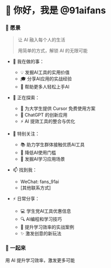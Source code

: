 # 👋 你好，我是 @91aifans

### 🌟 愿景
> 让 AI 融入每个人的生活
> 
> 用简单的方式，解锁 AI 的无限可能

- 👀 我在做的事：
  - 💡 发掘AI工具的实用价值
  - 🎓 分享AI应用的实战经验
  - 🤝 帮助更多人轻松上手AI

- 🌱 正在探索：
  - 🎯 为大学生提供 Cursor 免费使用方案
  - 🚀 ChatGPT 的创新应用
  - ⚡ AI 提效工具的整合与优化

- 💞️ 特别关注：
  - 📚 助力学生群体接触优质AI工具
  - 💪 降低AI使用门槛
  - 🌟 发掘AI学习应用场景

- 📫 找到我：
  - WeChat: fans_91ai
  - [其他联系方式]

- ⚡ 日常分享：
  - 💻 学生党AI工具优惠信息
  - 🔍 AI编程和学习技巧
  - 🎯 提升学习效率的实战案例
  - ✨ 激发创意的新玩法

### 🚀 一起来
用 AI 提升学习效率，激发更多可能

<!---
91aifans/91aifans is a ✨ special ✨ repository because its `README.md` (this file) appears on your GitHub profile.
You can click the Preview link to take a look at your changes.
--->
